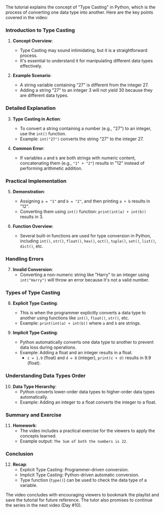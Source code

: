 The tutorial explains the concept of "Type Casting" in Python, which is the process of converting one data type into another. Here are the key points covered in the video:

### Introduction to Type Casting
1. **Concept Overview**:
   - Type Casting may sound intimidating, but it is a straightforward process.
   - It's essential to understand it for manipulating different data types effectively.

2. **Example Scenario**:
   - A string variable containing "27" is different from the integer 27.
   - Adding a string "27" to an integer 3 will not yield 30 because they are different data types.

### Detailed Explanation
3. **Type Casting in Action**:
   - To convert a string containing a number (e.g., "27") to an integer, use the `int()` function.
   - Example: `int("27")` converts the string "27" to the integer 27.

4. **Common Error**:
   - If variables `a` and `b` are both strings with numeric content, concatenating them (e.g., `"1" + "2"`) results in "12" instead of performing arithmetic addition.

### Practical Implementation
5. **Demonstration**:
   - Assigning `a = "1"` and `b = "2"`, and then printing `a + b` results in "12".
   - Converting them using `int()` function: `print(int(a) + int(b))` results in 3.

6. **Function Overview**:
   - Several built-in functions are used for type conversion in Python, including `int()`, `str()`, `float()`, `hex()`, `oct()`, `tuple()`, `set()`, `list()`, `dict()`, etc.

### Handling Errors
7. **Invalid Conversion**:
   - Converting a non-numeric string like "Harry" to an integer using `int("Harry")` will throw an error because it's not a valid number.

### Types of Type Casting
8. **Explicit Type Casting**:
   - This is when the programmer explicitly converts a data type to another using functions like `int()`, `float()`, `str()`, etc.
   - Example: `print(int(a) + int(b))` where `a` and `b` are strings.

9. **Implicit Type Casting**:
   - Python automatically converts one data type to another to prevent data loss during operations.
   - Example: Adding a float and an integer results in a float.
     - `c = 1.9` (float) and `d = 8` (integer), `print(c + d)` results in 9.9 (float).

### Understanding Data Types Order
10. **Data Type Hierarchy**:
    - Python converts lower-order data types to higher-order data types automatically.
    - Example: Adding an integer to a float converts the integer to a float.

### Summary and Exercise
11. **Homework**:
    - The video includes a practical exercise for the viewers to apply the concepts learned.
    - Example output: `The Sum of both the numbers is 22`.

### Conclusion
12. **Recap**:
    - Explicit Type Casting: Programmer-driven conversion.
    - Implicit Type Casting: Python-driven automatic conversion.
    - Type function (`type()`) can be used to check the data type of a variable.

The video concludes with encouraging viewers to bookmark the playlist and save the tutorial for future reference. The tutor also promises to continue the series in the next video (Day #10).